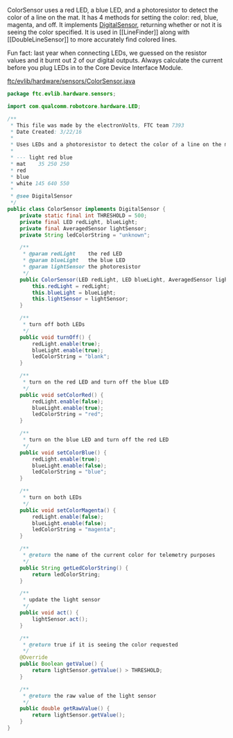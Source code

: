ColorSensor uses a red LED, a blue LED, and a photoresistor to detect the color of a line on the mat. It has 4 methods for setting the color: red, blue, magenta, and off. It implements [DigitalSensor](Digital-Sensors.md), returning whether or not it is seeing the color specified. It is used in [[LineFinder]] along with [[DoubleLineSensor]] to more accurately find colored lines.

Fun fact: last year when connecting LEDs, we guessed on the resistor values and it burnt out 2 of our digital outputs. Always calculate the current before you plug LEDs in to the Core Device Interface Module.

[ftc/evlib/hardware/sensors/ColorSensor.java](https://github.com/FTC7393/EVLib/blob/master/EVLib/src/main/java/ftc/evlib/hardware/sensors/ColorSensor.java)

```java
package ftc.evlib.hardware.sensors;

import com.qualcomm.robotcore.hardware.LED;

/**
 * This file was made by the electronVolts, FTC team 7393
 * Date Created: 3/22/16
 * 
 * Uses LEDs and a photoresistor to detect the color of a line on the mat
 * 
 * --- light red blue
 * mat    35 250 250
 * red
 * blue
 * white 145 640 550
 *
 * @see DigitalSensor
 */
public class ColorSensor implements DigitalSensor {
    private static final int THRESHOLD = 500;
    private final LED redLight, blueLight;
    private final AveragedSensor lightSensor;
    private String ledColorString = "unknown";

    /**
     * @param redLight    the red LED
     * @param blueLight   the blue LED
     * @param lightSensor the photoresistor
     */
    public ColorSensor(LED redLight, LED blueLight, AveragedSensor lightSensor) {
        this.redLight = redLight;
        this.blueLight = blueLight;
        this.lightSensor = lightSensor;
    }

    /**
     * turn off both LEDs
     */
    public void turnOff() {
        redLight.enable(true);
        blueLight.enable(true);
        ledColorString = "blank";
    }

    /**
     * turn on the red LED and turn off the blue LED
     */
    public void setColorRed() {
        redLight.enable(false);
        blueLight.enable(true);
        ledColorString = "red";
    }

    /**
     * turn on the blue LED and turn off the red LED
     */
    public void setColorBlue() {
        redLight.enable(true);
        blueLight.enable(false);
        ledColorString = "blue";
    }

    /**
     * turn on both LEDs
     */
    public void setColorMagenta() {
        redLight.enable(false);
        blueLight.enable(false);
        ledColorString = "magenta";
    }

    /**
     * @return the name of the current color for telemetry purposes
     */
    public String getLedColorString() {
        return ledColorString;
    }

    /**
     * update the light sensor
     */
    public void act() {
        lightSensor.act();
    }

    /**
     * @return true if it is seeing the color requested
     */
    @Override
    public Boolean getValue() {
        return lightSensor.getValue() > THRESHOLD;
    }

    /**
     * @return the raw value of the light sensor
     */
    public double getRawValue() {
        return lightSensor.getValue();
    }
}
```